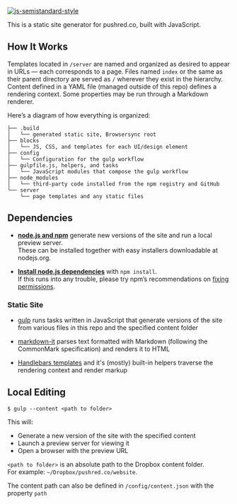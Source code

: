 [![js-semistandard-style](https://img.shields.io/badge/code%20style-semistandard-brightgreen.svg?style=flat-square)](https://github.com/Flet/semistandard)

This is a static site generator for pushred.co, built with JavaScript.


How It Works
------------

Templates located in `/server` are named and organized as desired to appear in URLs — each corresponds to a page. Files named `index` or the same as their parent directory are served as `/` wherever they exist in the hierarchy. Content defined in a YAML file (managed outside of this repo) defines a rendering context. Some properties may be run through a Markdown renderer.

Here’s a diagram of how everything is organized:

```
├── .build
│   └── generated static site, Browsersync root
├── blocks
│   └── JS, CSS, and templates for each UI/design element
├── config
│   └── Configuration for the gulp workflow
├── gulpfile.js, helpers, and tasks
│   └── JavaScript modules that compose the gulp workflow
├── node_modules
│   └── third-party code installed from the npm registry and GitHub
└── server
    └── page templates and any static files
```


Dependencies
------------

 - **[node.js and npm][node]** generate new versions of the site and run a local preview server.<br>
    These can be installed together with easy installers downloadable at nodejs.org.

 - **[Install node.js dependencies][npm]** with `npm install`.<br>
    If this runs into any trouble, please try npm’s recommendations on [fixing permissions][npm-permissions].

### Static Site

 - [gulp][gulp] runs tasks written in JavaScript that generate versions of the site from various files in this repo and the specified content folder

 - [markdown-it][markdown-it] parses text formatted with Markdown (following the CommonMark specification) and renders it to HTML

 - [Handlebars templates][handlebars] and it's (mostly) built-in helpers traverse the rendering context and render markup


Local Editing
-------------

```
$ gulp --content <path to folder>
```

This will:

 - Generate a new version of the site with the specified content
 - Launch a preview server for viewing it
 - Open a browser with the preview URL

`<path to folder>` is an absolute path to the Dropbox content folder.<br>
For example: `~/Dropbox/pushred.co/website`.

The content path can also be defined in `/config/content.json` with the property `path`


[commonmark]: http://commonmark.org
[gulp]: http://gulpjs.com
[markdown-it]: https://github.com/markdown-it/markdown-it
[handlebars]: http://handlebarsjs.com
[node]: https://nodejs.org
[npm]: https://docs.npmjs.com/getting-started/installing-npm-packages-locally
[npm-permissions]: https://docs.npmjs.com/getting-started/fixing-npm-permissions
[yaml]: https://en.wikipedia.org/wiki/YAML
